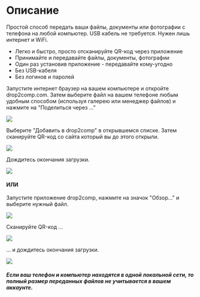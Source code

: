 Описание
========

Простой способ передать ваши файлы, документы или фотографии с телефона на любой компьютер. USB кабель не требуется. Нужен лишь интернет и WiFi.

* Легко и быстро, просто отсканируйте QR-код через приложение
* Принимайте и передавайте файлы, документы, фотографии
* Один раз установив приложение - передавайте кому-угодно
* Без USB-кабеля
* Без логинов и паролей

Запустите интернет браузер на вашем компьютере и откройте drop2comp.com. Затем выберите файл на вашем телефоне любым удобным способом (используя галерею или менеджер файлов) и нажмите на "Поделиться через …"

![](/images/img1m1.png)

Выберите "Добавить в drop2comp" в открывшемся списке. Затем сканируйте QR-код со сайта который вы до этого открыли.

![](/images/img2.png)

Дождитесь окончания загрузки.

![](/images/img3.png)

#### ИЛИ

Запустите приложение drop2comp, нажмите на значок "Обзор..." и выберите нужный файл.

![](/images/img1m2.png)

Сканируйте QR-код ...

![](/images/img2.png)

... и дождитесь окончания загрузки.

![](/images/img2.png)

##### Если ваш телефон и компьютер находятся в одной локальной сети, то полный размер переданных файлов не учитывается в вашем аккаунте.